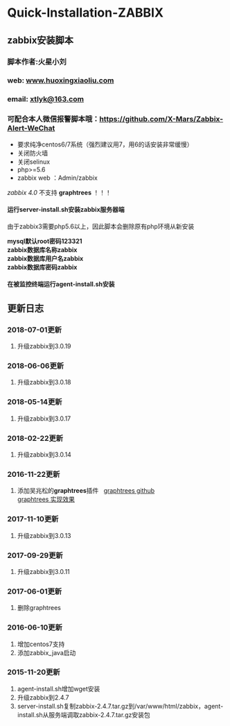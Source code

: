 # Quick-Installation-ZABBIX

## zabbix安装脚本
### 脚本作者:火星小刘 
### web: www.huoxingxiaoliu.com 
### email: xtlyk@163.com
### 可配合本人微信报警脚本哦：https://github.com/X-Mars/Zabbix-Alert-WeChat

 * 要求纯净centos6/7系统（强烈建议用7，用6的话安装非常缓慢）
 * 关闭防火墙
 * 关闭selinux
 * php>=5.6
 * zabbix web ：Admin/zabbix

 *zabbix 4.0* 不支持 **graphtrees** ！！！
 
#### 运行**server-install.sh**安装zabbix服务器端
由于zabbix3需要php5.6以上，因此脚本会删除原有php环境从新安装  
  
**mysql默认root密码123321**  
**zabbix数据库名称zabbix**  
**zabbix数据库用户名zabbix**  
**zabbix数据库密码zabbix**  

#### 在被监控终端运行**agent-install.sh**安装

## 更新日志

### 2018-07-01更新
1. 升级zabbix到3.0.19

### 2018-06-06更新
1. 升级zabbix到3.0.18

### 2018-05-14更新
1. 升级zabbix到3.0.17

### 2018-02-22更新
1. 升级zabbix到3.0.14

### 2016-11-22更新  
1. 添加吴兆松的**graphtrees**插件  
[graphtrees github](https://github.com/OneOaaS/graphtrees)  
[graphtrees 实现效果](http://t.cn/RqAeAxT)  

### 2017-11-10更新
1. 升级zabbix到3.0.13

### 2017-09-29更新
1. 升级zabbix到3.0.11

### 2017-06-01更新
1. 删除graphtrees


### 2016-06-10更新  
1. 增加centos7支持  
2. 添加zabbix_java启动  

### 2015-11-20更新  
1. agent-install.sh增加wget安装  
2. 升级zabbix到2.4.7  
3. server-install.sh复制zabbix-2.4.7.tar.gz到/var/www/html/zabbix，agent-install.sh从服务端调取zabbix-2.4.7.tar.gz安装包
